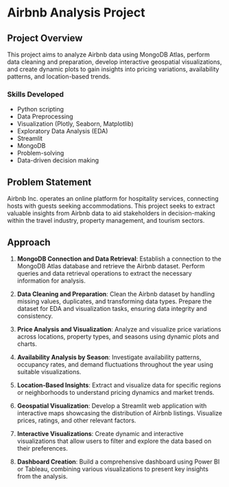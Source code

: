 # Airbnb Analysis Project

## Project Overview

This project aims to analyze Airbnb data using MongoDB Atlas, perform data cleaning and preparation, develop interactive geospatial visualizations, and create dynamic plots to gain insights into pricing variations, availability patterns, and location-based trends.

### Skills Developed

- Python scripting
- Data Preprocessing
- Visualization (Plotly, Seaborn, Matplotlib)
- Exploratory Data Analysis (EDA)
- Streamlit
- MongoDB
- Problem-solving
- Data-driven decision making

## Problem Statement

Airbnb Inc. operates an online platform for hospitality services, connecting hosts with guests seeking accommodations. This project seeks to extract valuable insights from Airbnb data to aid stakeholders in decision-making within the travel industry, property management, and tourism sectors.

## Approach

1. **MongoDB Connection and Data Retrieval**: Establish a connection to the MongoDB Atlas database and retrieve the Airbnb dataset. Perform queries and data retrieval operations to extract the necessary information for analysis.

2. **Data Cleaning and Preparation**: Clean the Airbnb dataset by handling missing values, duplicates, and transforming data types. Prepare the dataset for EDA and visualization tasks, ensuring data integrity and consistency.

3. **Price Analysis and Visualization**: Analyze and visualize price variations across locations, property types, and seasons using dynamic plots and charts.

4. **Availability Analysis by Season**: Investigate availability patterns, occupancy rates, and demand fluctuations throughout the year using suitable visualizations.

5. **Location-Based Insights**: Extract and visualize data for specific regions or neighborhoods to understand pricing dynamics and market trends.

6. **Geospatial Visualization**: Develop a Streamlit web application with interactive maps showcasing the distribution of Airbnb listings. Visualize prices, ratings, and other relevant factors.

7. **Interactive Visualizations**: Create dynamic and interactive visualizations that allow users to filter and explore the data based on their preferences.

8. **Dashboard Creation**: Build a comprehensive dashboard using Power BI or Tableau, combining various visualizations to present key insights from the analysis.

